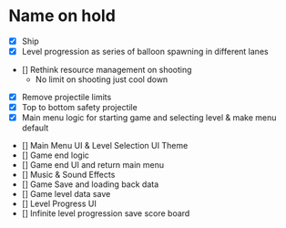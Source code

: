 # Name on hold

-   [x] Ship
-   [x] Level progression as series of balloon spawning in different lanes
-   [] Rethink resource management on shooting
    -   No limit on shooting just cool down
-   [x] Remove projectile limits
-   [x] Top to bottom safety projectile
-   [x] Main menu logic for starting game and selecting level & make menu default
-   [] Main Menu UI & Level Selection UI Theme
-   [] Game end logic
-   [] Game end UI and return main menu
-   [] Music & Sound Effects
-   [] Game Save and loading back data
-   [] Game level data save
-   [] Level Progress UI
-   [] Infinite level progression save score board
